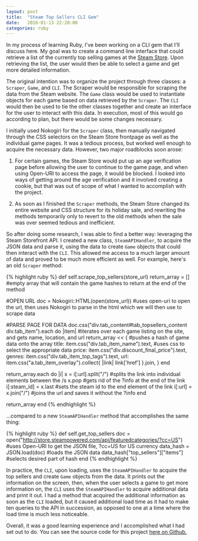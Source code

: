 ```yaml
---
layout: post
title:  "Steam Top Sellers CLI Gem"
date:   2016-01-13 22:20:00
categories: ruby
---
```


In my process of learning Ruby, I've been working on a CLI gem that I'll discuss here. My goal was to create a command line interface that could retrieve a list of the currently top selling games at the [Steam Store][steam-store]. Upon retrieving the list, the user would then be able to select a game and get more detailed information.

The original intention was to organize the project through three classes: a `Scraper`, `Game`, and `CLI`. The Scraper would be responsible for scraping the data from the Steam website. The `Game` class would be used to instantiate objects for each game based on data retrieved by the `Scraper`. The `CLI` would then be used to tie the other classes together and create an interface for the user to interact with this data. In execution, most of this would go according to plan, but there would be some changes necessary.

I initially used Nokogiri for the `Scraper` class, then manually navigated through the CSS selectors on the Steam Store frontpage as well as the individual game pages. It was a tedious process, but worked well enough to acquire the necessary data. However, two major roadblocks soon arose:

1) For certain games, the Steam Store would put up an age verification page before allowing the user to continue to the game page, and when using Open-URI to access the page, it would be blocked. I looked into ways of getting around the age verification and it involved creating a cookie, but that was out of scope of what I wanted to accomplish with the project.

2) As soon as I finished the `Scraper` methods, the Steam Store changed its entire website and CSS structure for its holiday sale, and rewriting the methods temporarily only to revert to the old methods when the sale was over seemed tedious and inefficient.

So after doing some research, I was able to find a better way: leveraging the Steam Storefront API. I created a new class, `SteamAPIHandler`, to acquire the JSON data and parse it, using the data to create `Game` objects that could then interact with the `CLI`. This allowed me access to a much larger amount of data and proved to be much more efficient as well. For example, here's an old `Scraper` method:

{% highlight ruby %}
def self.scrape_top_sellers(store_url)
  return_array = [] #empty array that will contain the game hashes to return at the end of the method

  #OPEN URL
  doc = Nokogiri::HTML(open(store_url)) #uses open-uri to open the url, then uses Nokogiri to parse in the html which we will then use to scrape data

  #PARSE PAGE FOR DATA
  doc.css("div.tab_content#tab_topsellers_content div.tab_item").each do |item| #iterates over each game listing on the site, and gets name, location, and url
    return_array << { #pushes a hash of game data onto the array
      title: item.css("div.tab_item_name").text, #uses css to select the appropriate data
      price: item.css("div.discount_final_price").text,
      genres: item.css("div.tab_item_top_tags").text,
      url: item.css("a.tab_item_overlay").collect{ |link| link['href'] }.join,
      }
  end

  return_array.each do |i|
    x = i[:url].split("/") #splits the link into individual elements between the /s
    x.pop #gets rid of the ?info at the end of the link
    i[:steam_id] = x.last #sets the steam id to the end element of the link
    i[:url] = x.join("/") #joins the url and saves it without the ?info
  end

  return_array
end
{% endhighlight %}

...compared to a new `SteamAPIHandler` method that accomplishes the same thing:

{% highlight ruby %}
def self.get_top_sellers
  doc = open("http://store.steampowered.com/api/featuredcategories/?cc=US") #uses Open-URI to get the JSON file, ?cc=US for US currency
  data_hash = JSON.load(doc) #loads the JSON data
  data_hash["top_sellers"]["items"] #selects desired part of hash
end
{% endhighlight %}

In practice, the `CLI`, upon loading, uses the `SteamAPIHandler` to acquire the top sellers and create `Game` objects from the data. It prints out the information on the screen, then, when the user selects a game to get more information on, the `CLI` uses the `SteamAPIHandler` to acquire additional data and print it out. I had a method that acquired the additional information as soon as the `CLI` loaded, but it caused additional load time as it had to make ten queries to the API in succession, as opposed to one at a time where the load time is much less noticeable.

Overall, it was a good learning experience and I accomplished what I had set out to do. You can see the source code for this project [here on Github.][github-repo]

[steam-store]:      http://store.steampowered.com/
[github-repo]:      https://github.com/MitulMistry/steam-top-sellers-cli-gem